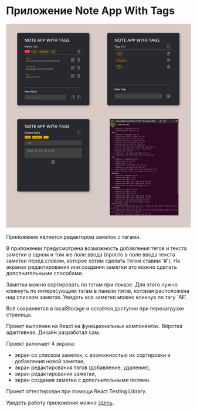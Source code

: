 # Приложение Note App With Tags

![Иллюстрация к проекту](https://github.com/teplospbru/test-task-4/blob/main/Note-app-with-tags.png)

Приложение является редактором заметок с тэгами. 

В приложении предусмотрена возможность добавления тегов и текста заметки в одном и том же поле ввода (просто в поле ввода текста заметки перед словом, которое хотим сделать тэгом ставим '#'). На экранах редактирования или создания заметки это можно сделать дополнительными способами. 

Заметки можно сортировать по тэгам при показе. Для этого нужно кликнуть по интересующим тэгам в панели тэгов, которая расположена над списком заметок. Увидеть все заметки можно кликнув по тэгу 'All'.

Всё сохраняется в localStorage и остаётся доступно при перезагрузке страницы.

Проект выполнен на React на функциональных компонентах. Вёрстка адаптивная. Дизайн разработал сам.

Проект включает 4 экрана:
+ экран со списком заметок, с возможностью их сортировки и добавления новой заметки, 
+ экран редактирования тэгов (добавление, удаление),
+ экран редактирования заметки,
+ экран создания заметки с дополнительными полями.

Проект оттестирован при помощи React Testing Library. 

Увидеть работу приложения можно [здесь](https://teplospbru.github.io/note-app-with-tags/).

